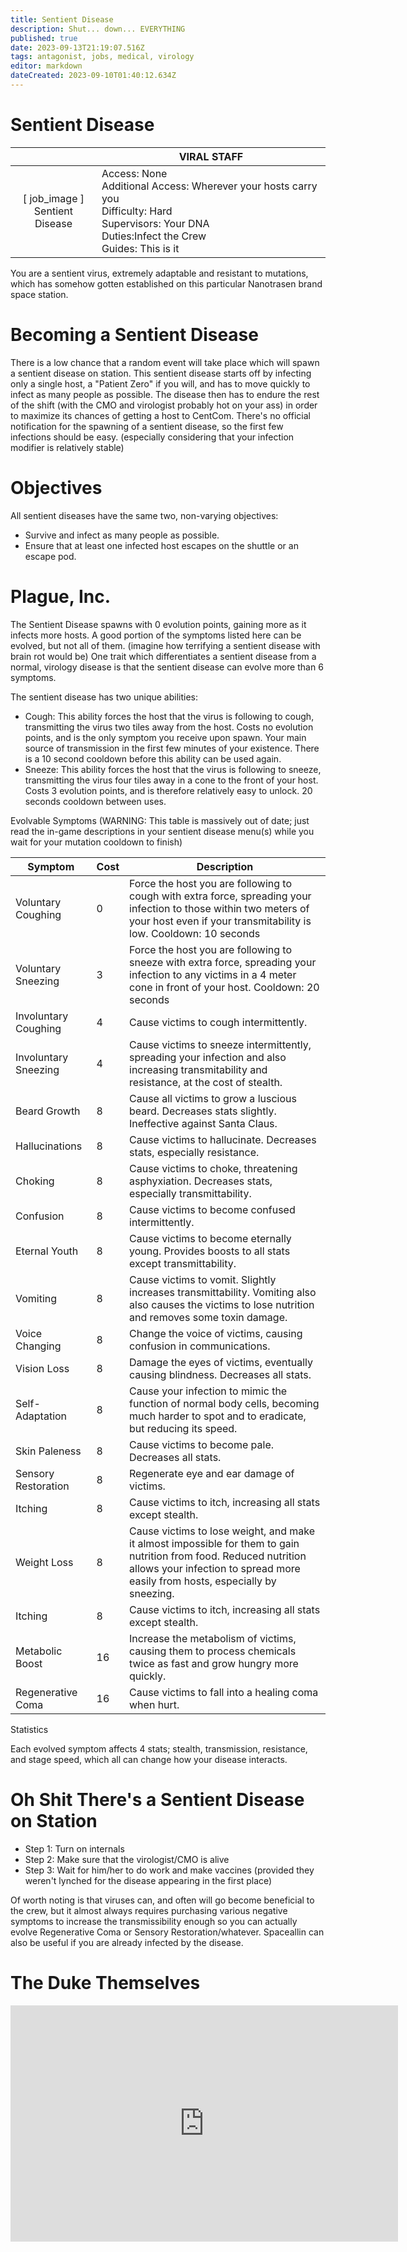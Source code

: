 ```yaml
---
title: Sentient Disease
description: Shut... down... EVERYTHING
published: true
date: 2023-09-13T21:19:07.516Z
tags: antagonist, jobs, medical, virology
editor: markdown
dateCreated: 2023-09-10T01:40:12.634Z
---
```


# Sentient Disease

| | VIRAL STAFF |
|:--------:|-----------|
| \[ job_image ]<br>Sentient Disease | Access: None<br>Additional Access: Wherever your hosts carry you<br>Difficulty: Hard<br>Supervisors: Your DNA<br>Duties:Infect the Crew<br>Guides: This is it |

You are a sentient virus, extremely adaptable and resistant to mutations, which has somehow gotten established on this particular Nanotrasen brand space station. 

# Becoming a Sentient Disease

There is a low chance that a random event will take place which will spawn a sentient disease on station. This sentient disease starts off by infecting only a single host, a "Patient Zero" if you will, and has to move quickly to infect as many people as possible. The disease then has to endure the rest of the shift (with the CMO and virologist probably hot on your ass) in order to maximize its chances of getting a host to CentCom. There's no official notification for the spawning of a sentient disease, so the first few infections should be easy. (especially considering that your infection modifier is relatively stable) 

# Objectives 

All sentient diseases have the same two, non-varying objectives:

- Survive and infect as many people as possible.
- Ensure that at least one infected host escapes on the shuttle or an escape pod.

# Plague, Inc.

The Sentient Disease spawns with 0 evolution points, gaining more as it infects more hosts. A good portion of the symptoms listed here can be evolved, but not all of them. (imagine how terrifying a sentient disease with brain rot would be) One trait which differentiates a sentient disease from a normal, virology disease is that the sentient disease can evolve more than 6 symptoms.

The sentient disease has two unique abilities:

- Cough: This ability forces the host that the virus is following to cough, transmitting the virus two tiles away from the host. Costs no evolution points, and is the only symptom you receive upon spawn. Your main source of transmission in the first few minutes of your existence. There is a 10 second cooldown before this ability can be used again.
- Sneeze: This ability forces the host that the virus is following to sneeze, transmitting the virus four tiles away in a cone to the front of your host. Costs 3 evolution points, and is therefore relatively easy to unlock. 20 seconds cooldown between uses.

Evolvable Symptoms (WARNING: This table is massively out of date; just read the in-game descriptions in your sentient disease menu(s) while you wait for your mutation cooldown to finish)

| Symptom               | Cost  | Description |
|-----------------------|-------|-----|
| Voluntary Coughing    | 0     | Force the host you are following to cough with extra force,  spreading your infection to those within two meters of your host even if  your transmitability is low. Cooldown: 10 seconds |
| Voluntary Sneezing    | 3     | Force the host you are following to sneeze with extra force,  spreading your infection to any victims in a 4 meter cone in front of  your host. Cooldown: 20 seconds |
| Involuntary Coughing  | 4     | Cause victims to cough intermittently. |
| Involuntary Sneezing  | 4     | Cause victims to sneeze intermittently, spreading your infection and  also increasing transmitability and resistance, at the cost of stealth. |
| Beard Growth          | 8     | Cause all victims to grow a luscious beard. Decreases stats slightly. Ineffective against Santa Claus. |
| Hallucinations        | 8     | Cause victims to hallucinate. Decreases stats, especially resistance. |
| Choking               | 8     | Cause victims to choke, threatening asphyxiation. Decreases stats, especially transmittability. |
| Confusion             | 8     | Cause victims to become confused intermittently. |
| Eternal Youth         | 8     | Cause victims to become eternally young. Provides boosts to all stats except transmittability. |
| Vomiting              | 8     | Cause victims to vomit. Slightly increases transmittability.  Vomiting also also causes the victims to lose nutrition and removes some  toxin damage. |
| Voice Changing        | 8     | Change the voice of victims, causing confusion in communications. |
| Vision Loss           | 8     | Damage the eyes of victims, eventually causing blindness. Decreases all stats. |
| Self-Adaptation       | 8     | Cause your infection to mimic the function of normal body cells,  becoming much harder to spot and to eradicate, but reducing its speed. |
| Skin Paleness         | 8     | Cause victims to become pale. Decreases all stats. |
| Sensory Restoration   | 8     | Regenerate eye and ear damage of victims. |
| Itching               | 8     | Cause victims to itch, increasing all stats except stealth. |
| Weight Loss           | 8     | Cause victims to lose weight, and make it almost impossible for them  to gain nutrition from food. Reduced nutrition allows your infection to  spread more easily from hosts, especially by sneezing.  |
| Itching               | 8     | Cause victims to itch, increasing all stats except stealth. |
| Metabolic Boost       | 16    | Increase the metabolism of victims, causing them to process chemicals twice as fast and grow hungry more quickly. |
| Regenerative Coma     | 16    | Cause victims to fall into a healing coma when hurt. |

Statistics

Each evolved symptom affects 4 stats; stealth, transmission, resistance, and stage speed, which all can change how your disease interacts.

# Oh Shit There's a Sentient Disease on Station

- Step 1: Turn on internals
- Step 2: Make sure that the virologist/CMO is alive
- Step 3: Wait for him/her to do work and make vaccines (provided they weren't lynched for the disease appearing in the first place)

Of worth noting is that viruses can, and often will go become beneficial to the crew, but it almost always requires purchasing various negative symptoms to increase the transmissibility enough so you can actually evolve Regenerative Coma or Sensory Restoration/whatever. Spaceallin can also be useful if you are already infected by the disease. 

# The Duke Themselves
<iframe src="https://player.twitch.tv/?channel=thedukeofook&parent=wiki.monkestation.com" frameborder="0" allowfullscreen="true" scrolling="no" height="378" width="620"></iframe>